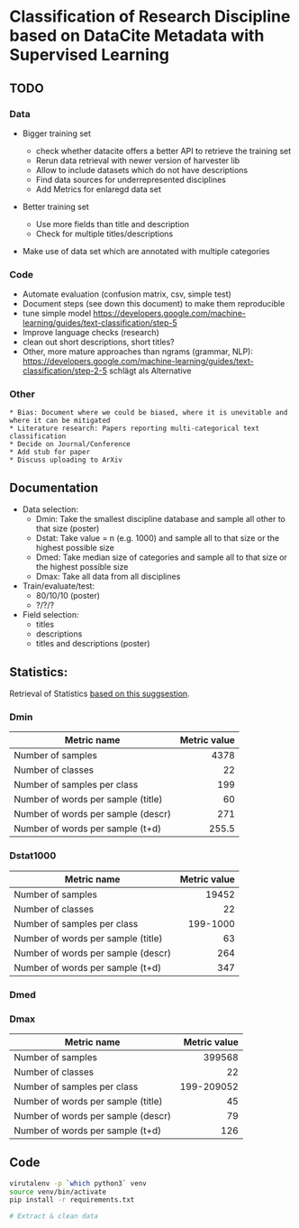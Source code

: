 # Classification of Research Discipline based on DataCite Metadata with Supervised Learning 

## TODO

### Data
* Bigger training set
    * check whether datacite offers a better API to retrieve the training set
    * Rerun data retrieval with newer version of harvester lib
	* Allow to include datasets which do not have descriptions
    * Find data sources for underrepresented disciplines
    * Add Metrics for enlaregd data set

* Better training set
    * Use more fields than title and description
	* Check for multiple titles/descriptions
* Make use of data set which are annotated with multiple categories

### Code
* Automate evaluation (confusion matrix, csv, simple test)
* Document steps (see down this document) to make them reproducible
* tune simple model https://developers.google.com/machine-learning/guides/text-classification/step-5
* Improve language checks (research)
* clean out short descriptions, short titles? 
* Other, more mature approaches than ngrams (grammar, NLP):
  https://developers.google.com/machine-learning/guides/text-classification/step-2-5 schlägt als Alternative

### Other
    * Bias: Document where we could be biased, where it is unevitable and where it can be mitigated
    * Literature research: Papers reporting multi-categorical text classification
    * Decide on Journal/Conference
    * Add stub for paper
    * Discuss uploading to ArXiv

## Documentation 
* Data selection:
    * Dmin: Take the smallest discipline database and sample all other to that size (poster)
    * Dstat: Take value = n (e.g. 1000) and sample all to that size or the highest possible size
    * Dmed: Take median size of categories and sample all to that size or the highest possible size
    * Dmax: Take all data from all disciplines
* Train/evaluate/test:
    * 80/10/10 (poster)
    * ?/?/?
* Field selection:
    * titles 
    * descriptions
    * titles and descriptions (poster)

## Statistics:
Retrieval of Statistics [based on this suggsestion](https://developers.google.com/machine-learning/guides/text-classification/step-2).

### Dmin
| Metric name                           | Metric value   |
| ------------------------------------- | --------------:|
| Number of samples                     |         4378   |
| Number of classes                     |           22   |
| Number of samples per class           |          199   |
| Number of words per sample (title)    |           60   |
| Number of words per sample (descr)    |          271   |
| Number of words per sample (t+d)      |          255.5 |

### Dstat1000
| Metric name                           | Metric value |
| ------------------------------------- | ------------:|
| Number of samples                     |        19452 |
| Number of classes                     |           22 |
| Number of samples per class           |     199-1000 |
| Number of words per sample (title)    |           63 |
| Number of words per sample (descr)    |          264 |
| Number of words per sample (t+d)      |          347 |

### Dmed

### Dmax
| Metric name                           | Metric value |
| ------------------------------------- | ------------:|
| Number of samples                     |       399568 |
| Number of classes                     |           22 |
| Number of samples per class           |   199-209052 |
| Number of words per sample (title)    |           45 |
| Number of words per sample (descr)    |           79 |
| Number of words per sample (t+d)      |          126 |

## Code

```bash
virutalenv -p `which python3` venv
source venv/bin/activate
pip install -r requirements.txt

# Extract & clean data
```

